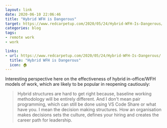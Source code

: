 ```yaml
---
layout: link
date: 2020-06-10 22:06:46
title: "Hybrid WFH is Dangerous"
target: https://www.redcarpetup.com/2020/05/24/Hybrid-WFH-Is-Dangerous/
categories: blog
tags:
- remote work
- work

links:
- url: https://www.redcarpetup.com/2020/05/24/Hybrid-WFH-Is-Dangerous/
  title: "Hybrid WFH is Dangerous"
  icon: 🏠️
---
```


Interesting perspective here on the effectiveness of hybrid in-office/WFH models of work, which are likely to be popular in reopening cautiously:

> Hybrid structures are hard to get right because, baseline working methodology will be entirely different. And I don't mean pair programming, which can still be done using VS Code Share or what have you. I mean the decision making structures. How an organisation makes decisions sets the culture, defines your hiring and creates the career path for leadership.
